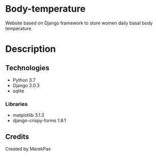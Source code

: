 # Body-temperature
Website based on Django framework to store women daily basal body temperature.

# Description

## Technologies
* Python 3.7
* Django 3.0.3
* sqlite

### Libraries
* matplotlib 3.1.3
* django-crispy-forms 1.8.1

## Credits
Created by MarekPas
